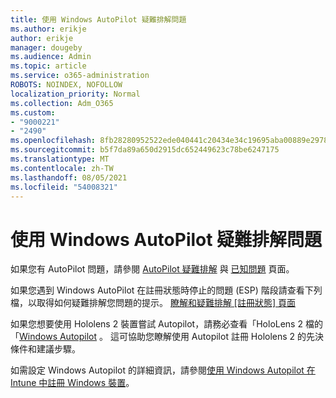 ```yaml
---
title: 使用 Windows AutoPilot 疑難排解問題
ms.author: erikje
author: erikje
manager: dougeby
ms.audience: Admin
ms.topic: article
ms.service: o365-administration
ROBOTS: NOINDEX, NOFOLLOW
localization_priority: Normal
ms.collection: Adm_O365
ms.custom:
- "9000221"
- "2490"
ms.openlocfilehash: 8fb28280952522ede040441c20434e34c19695aba00889e2978ed98ef1544819
ms.sourcegitcommit: b5f7da89a650d2915dc652449623c78be6247175
ms.translationtype: MT
ms.contentlocale: zh-TW
ms.lasthandoff: 08/05/2021
ms.locfileid: "54008321"
---
```

# <a name="troubleshoot-issues-when-using-windows-autopilot"></a>使用 Windows AutoPilot 疑難排解問題

如果您有 AutoPilot 問題，請參閱 [AutoPilot 疑難排解](https://docs.microsoft.com/windows/deployment/windows-autopilot/troubleshooting) 與 [已知問題](https://docs.microsoft.com/windows/deployment/windows-autopilot/known-issues) 頁面。

如果您遇到 Windows AutoPilot 在註冊狀態時停止的問題 (ESP) 階段請查看下列檔，以取得如何疑難排解您問題的提示。 [瞭解和疑難排解 [註冊狀態] 頁面](https://docs.microsoft.com/troubleshoot/mem/intune/understand-troubleshoot-esp)

如果您想要使用 Hololens 2 裝置嘗試 Autopilot，請務必查看「HoloLens 2 檔的「[Windows Autopilot](https://docs.microsoft.com/hololens/hololens2-autopilot) 。 這可協助您瞭解使用 Autopilot 註冊 Hololens 2 的先決條件和建議步驟。  

如需設定 Windows Autopilot 的詳細資訊，請參閱[使用 Windows Autopilot 在 Intune 中註冊 Windows 裝置](https://docs.microsoft.com/intune/enrollment/enrollment-autopilot)。